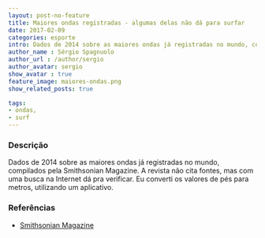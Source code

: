```yaml
---
layout: post-no-feature
title: Maiores ondas registradas - algumas delas não dá para surfar
date: 2017-02-09
categories: esporte
intro: Dados de 2014 sobre as maiores ondas já registradas no mundo, compilados pela Smithsonian Magazine
author_name : Sérgio Spagnuolo
author_url : /author/sergio
author_avatar: sergio
show_avatar : true
feature_image: maiores-ondas.png
show_related_posts: true

tags:
- ondas,
- surf
---
```


### Descrição
Dados de 2014 sobre as maiores ondas já registradas no mundo, compilados pela Smithsonian Magazine. A revista não cita fontes, mas com uma busca na Internet dá pra verificar. Eu converti os valores de pés para metros, utilizando um aplicativo.

### Referências

* [Smithsonian Magazine](http://www.smithsonianmag.com/science-nature/biggest-waves-recorded-history-180952432/#ZPrYC09dPIqvqGqy.99)

